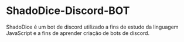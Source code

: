 # ShadoDice-Discord-BOT
ShadoDice é um bot de discord utilizado a fins de estudo da linguagem JavaScript e a fins de aprender criação de bots de discord.
